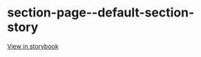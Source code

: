 # section-page--default-section-story

[View in storybook](https://raw.githack.com/Independent-Digital-News-and-Media-Ltd/indy100-pwamp-sb/PR-486-sb/index.html?path=/story/section-page--default-section-story)